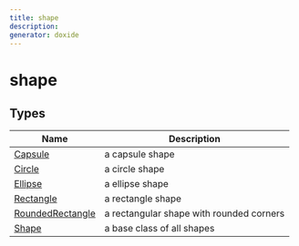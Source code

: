 ```yaml
---
title: shape
description: 
generator: doxide
---
```



# shape

## Types

| Name | Description |
| ---- | ----------- |
| [Capsule](Capsule/index.md) | a capsule shape  |
| [Circle](Circle/index.md) | a circle shape  |
| [Ellipse](Ellipse/index.md) | a ellipse shape  |
| [Rectangle](Rectangle/index.md) | a rectangle shape  |
| [RoundedRectangle](RoundedRectangle/index.md) | a rectangular shape with rounded corners  |
| [Shape](Shape/index.md) | a base class of all shapes  |
